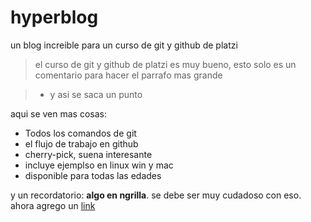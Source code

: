 # hyperblog
un blog increible para un curso de git y github de platzi

> el curso de git y github de platzi es muy bueno, esto solo es un comentario para hacer el parrafo mas grande

> - y asi se saca un punto

aqui se ven mas cosas:

* Todos los comandos de git
* el flujo de trabajo en github
* cherry-pick, suena interesante
* incluye ejemplso en linux win y mac
* disponible para todas las edades

y un recordatorio: **algo en ngrilla**. se debe ser muy cudadoso con eso.
ahora agrego un [link](https://www.youtube.com/watch?v=j2Xcv0k-RwQ)